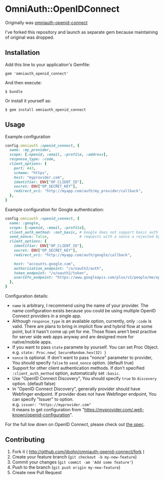 # OmniAuth::OpenIDConnect

Originally was [omniauth-openid-connect](https://github.com/jjbohn/omniauth-openid-connect)

I've forked this repository and launch as separate gem because maintaining of original was dropped.

## Installation

Add this line to your application's Gemfile:

    gem 'omniauth_openid_connect'

And then execute:

    $ bundle

Or install it yourself as:

    $ gem install omniauth_openid_connect

## Usage

Example configuration
```ruby
config.omniauth :openid_connect, {
  name: :my_provider,
  scope: [:openid, :email, :profile, :address],
  response_type: :code,
  client_options: {
    port: 443,
    scheme: "https",
    host: "myprovider.com",
    identifier: ENV["OP_CLIENT_ID"],
    secret: ENV["OP_SECRET_KEY"],
    redirect_uri: "http://myapp.com/auth/my_provider/callback",
  },
}
```

Example configuration for Google authentication:
```ruby
config.omniauth :openid_connect, {
  name: :google,
  scope: [:openid, :email, :profile],
  client_auth_method: :not_basic, # Google does not support basic auth
  send_nonce: false,              # requests with a nonce a rejected by Google
  client_options: {
    identifier: ENV["OP_CLIENT_ID"],
    secret: ENV["OP_SECRET_KEY"],
    redirect_uri: "http://myapp.com/auth/google/callback",

    host: "accounts.google.com",
    authorization_endpoint: "/o/oauth2/auth",
    token_endpoint: "/o/oauth2/token",
    userinfo_endpoint: "https://www.googleapis.com/plus/v1/people/me/openIdConnect"
  },
}
```


Configuration details:
  * `name` is arbitrary, I recommend using the name of your provider. The name
  configuration exists because you could be using multiple OpenID Connect
  providers in a single app.
  * Although `response_type` is an available option, currently, only `:code`
  is valid. There are plans to bring in implicit flow and hybrid flow at some
  point, but it hasn't come up yet for me. Those flows aren't best practive for
  server side web apps anyway and are designed more for native/mobile apps.
  * If you want to pass `state` paramete by yourself. You can set Proc Object.  
  e.g. `state: Proc.new{ SecureRandom.hex(32) }`
  * `nonce` is optional. If don't want to pass "nonce" parameter to provider, You should specify
  `false` to `send_nonce` option. (default true)
  * Support for other client authentication methods. If don't specified
  `:client_auth_method` option, automatically set `:basic`.
  * Use "OpenID Connect Discovery", You should specify `true` to `discovery` option. (default false)
  * In "OpenID Connect Discovery", generally provider should have Webfinger endpoint.
  If provider does not have Webfinger endpoint, You can specify "Issuer" to option.  
  e.g. `issuer: "https://myprovider.com"`  
  It means to get configuration from "https://myprovider.com/.well-known/openid-configuration".

For the full low down on OpenID Connect, please check out
[the spec](http://openid.net/specs/openid-connect-core-1_0.html).

## Contributing

1. Fork it ( http://github.com/jjbohn/omniauth-openid-connect/fork )
2. Create your feature branch (`git checkout -b my-new-feature`)
3. Commit your changes (`git commit -am 'Add some feature'`)
4. Push to the branch (`git push origin my-new-feature`)
5. Create new Pull Request
